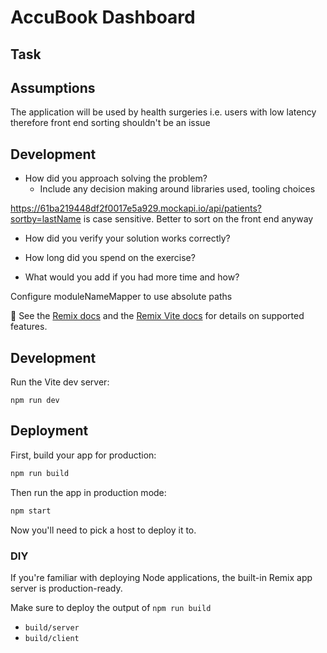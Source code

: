 # AccuBook Dashboard

## Task

## Assumptions
The application will be used by health surgeries i.e. users with low latency therefore front end sorting shouldn't be an issue

## Development

- How did you approach solving the problem?
    - Include any decision making around libraries used, tooling choices

https://61ba219448df2f0017e5a929.mockapi.io/api/patients?sortby=lastName is case sensitive. Better to sort on the front end anyway

- How did you verify your solution works correctly?

- How long did you spend on the exercise?

- What would you add if you had more time and how?

Configure moduleNameMapper to use absolute paths

📖 See the [Remix docs](https://remix.run/docs) and the [Remix Vite docs](https://remix.run/docs/en/main/guides/vite) for details on supported features.

## Development

Run the Vite dev server:

```shellscript
npm run dev
```

## Deployment

First, build your app for production:

```sh
npm run build
```

Then run the app in production mode:

```sh
npm start
```

Now you'll need to pick a host to deploy it to.

### DIY

If you're familiar with deploying Node applications, the built-in Remix app server is production-ready.

Make sure to deploy the output of `npm run build`

- `build/server`
- `build/client`
